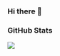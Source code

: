 ### Hi there 👋

<!--
**Jermic/Jermic** is a ✨ _special_ ✨ repository because its `README.md` (this file) appears on your GitHub profile.

Here are some ideas to get you started:

- 🔭 I’m currently working on ...
- 🌱 I’m currently learning ...
- 👯 I’m looking to collaborate on ...
- 🤔 I’m looking for help with ...
- 💬 Ask me about ...
- 📫 How to reach me: ...
- 😄 Pronouns: ...
- ⚡ Fun fact: ...
-->

### GitHub Stats

<img src="https://github-readme-stats.vercel.app/api?username=Jermic&hide_title=true&show_icons=true&icon_color=007aff&text_color=333&bg_color=fff" />

